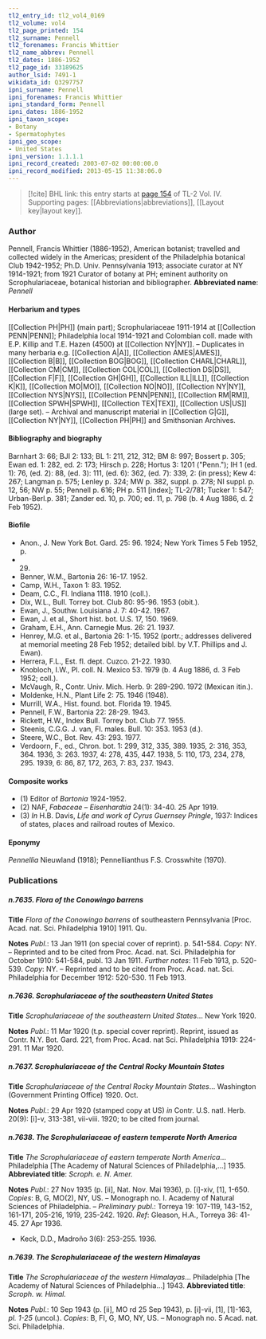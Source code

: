 ```yaml
---
tl2_entry_id: tl2_vol4_0169
tl2_volume: vol4
tl2_page_printed: 154
tl2_surname: Pennell
tl2_forenames: Francis Whittier
tl2_name_abbrev: Pennell
tl2_dates: 1886-1952
tl2_page_id: 33189625
author_lsid: 7491-1
wikidata_id: Q3297757
ipni_surname: Pennell
ipni_forenames: Francis Whittier
ipni_standard_form: Pennell
ipni_dates: 1886-1952
ipni_taxon_scope: 
- Botany
- Spermatophytes
ipni_geo_scope: 
- United States
ipni_version: 1.1.1.1
ipni_record_created: 2003-07-02 00:00:00.0
ipni_record_modified: 2013-05-15 11:38:06.0
---
```



> [!cite] BHL link: this entry starts at [page 154](https://www.biodiversitylibrary.org/page/33189625) of TL-2 Vol. IV.
> Supporting pages: [[Abbreviations|abbreviations]], [[Layout key|layout key]].

### Author

Pennell, Francis Whittier (1886-1952), American botanist; travelled and collected widely in the Americas; president of the Philadelphia botanical Club 1942-1952; Ph.D. Univ. Pennsylvania 1913; associate curator at NY 1914-1921; from 1921 Curator of botany at PH; eminent authority on Scrophulariaceae, botanical historian and bibliographer. 
**Abbreviated name**: *Pennell*

#### Herbarium and types

[[Collection PH|PH]] (main part); Scrophulariaceae 1911-1914 at [[Collection PENN|PENN]]; Philadelphia local 1914-1921 and Colombian coll. made with E.P. Killip and T.E. Hazen (4500) at [[Collection NY|NY]]. – Duplicates in many herbaria e.g. [[Collection A|A]], [[Collection AMES|AMES]], [[Collection B|B]], [[Collection BOG|BOG]], [[Collection CHARL|CHARL]], [[Collection CM|CM]], [[Collection COL|COL]], [[Collection DS|DS]], [[Collection F|F]], [[Collection GH|GH]], [[Collection ILL|ILL]], [[Collection K|K]], [[Collection MO|MO]], [[Collection NO|NO]], [[Collection NY|NY]], [[Collection NYS|NYS]], [[Collection PENN|PENN]], [[Collection RM|RM]], [[Collection SPWH|SPWH]], [[Collection TEX|TEX]], [[Collection US|US]] (large set). – Archival and manuscript material in [[Collection G|G]], [[Collection NY|NY]], [[Collection PH|PH]] and Smithsonian Archives.

#### Bibliography and biography

Barnhart 3: 66; BJI 2: 133; BL 1: 211, 212, 312; BM 8: 997; Bossert p. 305; Ewan ed. 1: 282, ed. 2: 173; Hirsch p. 228; Hortus 3: 1201 ("Penn."); IH 1 (ed. 1): 76, (ed. 2): 88, (ed. 3): 111, (ed. 6): 362, (ed. 7): 339, 2: (in press); Kew 4: 267; Langman p. 575; Lenley p. 324; MW p. 382, suppl. p. 278; NI suppl. p. 12, 56; NW p. 55; Pennell p. 616; PH p. 511 \[index\]; TL-2/781; Tucker 1: 547; Urban-Berl.p. 381; Zander ed. 10, p. 700; ed. 11, p. 798 (b. 4 Aug 1886, d. 2 Feb 1952).

#### Biofile

- Anon., J. New York Bot. Gard. 25: 96. 1924; New York Times 5 Feb 1952, p.
- 29.
- Benner, W.M., Bartonia 26: 16-17. 1952.
- Camp, W.H., Taxon 1: 83. 1952.
- Deam, C.C., Fl. Indiana 1118. 1910 (coll.).
- Dix, W.L., Bull. Torrey bot. Club 80: 95-96. 1953 (obit.).
- Ewan, J., Southw. Louisiana J. 7: 40-42. 1967.
- Ewan, J. et al., Short hist. bot. U.S. 17, 150. 1969.
- Graham, E.H., Ann. Carnegie Mus. 26: 21. 1937.
- Henrey, M.G. et al., Bartonia 26: 1-15. 1952 (portr.; addresses delivered at memorial meeting 28 Feb 1952; detailed bibl. by V.T. Phillips and J. Ewan).
- Herrera, F.L., Est. fl. dept. Cuzco. 21-22. 1930.
- Knobloch, I.W., Pl. coll. N. Mexico 53. 1979 (b. 4 Aug 1886, d. 3 Feb 1952; coll.).
- McVaugh, R., Contr. Univ. Mich. Herb. 9: 289-290. 1972 (Mexican itin.).
- Moldenke, H.N., Plant Life 2: 75. 1946 (1948).
- Murrill, W.A., Hist. found. bot. Florida 19. 1945.
- Pennell, F.W., Bartonia 22: 28-29. 1943.
- Rickett, H.W., Index Bull. Torrey bot. Club 77. 1955.
- Steenis, C.G.G. J. van, Fl. males. Bull. 10: 353. 1953 (d.).
- Steere, W.C., Bot. Rev. 43: 293. 1977.
- Verdoorn, F., ed., Chron. bot. 1: 299, 312, 335, 389. 1935, 2: 316, 353, 364. 1936, 3: 263. 1937, 4: 278, 435, 447. 1938, 5: 110, 173, 234, 278, 295. 1939, 6: 86, 87, 172, 263, 7: 83, 237. 1943.

#### Composite works

- (1) Editor of *Bartonia* 1924-1952.
- (2) NAF, *Fabaceae* – *Eisenhardtia* 24(1): 34-40. 25 Apr 1919.
- (3) *In* H.B. Davis, *Life and work of Cyrus Guernsey Pringle*, 1937: Indices of states, places and railroad routes of Mexico.

#### Eponymy

*Pennellia* Nieuwland (1918); Pennellianthus F.S. Crosswhite (1970).

### Publications

##### n.7635. Flora of the Conowingo barrens

**Title**
*Flora of the Conowingo barrens* of southeastern Pennsylvania \[Proc. Acad. nat. Sci. Philadelphia 1910\] 1911. Qu.

**Notes**
*Publ*.: 13 Jan 1911 (on special cover of reprint). p. 541-584. *Copy*: NY. – Reprinted and to be cited from Proc. Acad. nat. Sci. Philadelphia for October 1910: 541-584, publ. 13 Jan 1911.
*Further notes*: 11 Feb 1913, p. 520-539. *Copy*: NY. – Reprinted and to be cited from Proc. Acad. nat. Sci. Philadelphia for December 1912: 520-530. 11 Feb 1913.

##### n.7636. Scrophulariaceae of the southeastern United States

**Title**
*Scrophulariaceae of the southeastern United States*... New York 1920.

**Notes**
*Publ*.: 11 Mar 1920 (t.p. special cover reprint). Reprint, issued as Contr. N.Y. Bot. Gard. 221, from Proc. Acad. nat Sci. Philadelphia 1919: 224-291. 11 Mar 1920.

##### n.7637. Scrophulariaceae of the Central Rocky Mountain States

**Title**
*Scrophulariaceae of the Central Rocky Mountain States*... Washington (Government Printing Office) 1920. Oct.

**Notes**
*Publ*.: 29 Apr 1920 (stamped copy at US) *in* Contr. U.S. natl. Herb. 20(9): \[i\]-v, 313-381, vii-viii. 1920; to be cited from journal.

##### n.7638. The Scrophulariaceae of eastern temperate North America

**Title**
*The Scrophulariaceae of eastern temperate North America*... Philadelphia \[The Academy of Natural Sciences of Philadelphia,...\] 1935.
**Abbreviated title**: *Scroph. e. N. Amer.*

**Notes**
*Publ*.: 27 Nov 1935 (p. \[ii\], Nat. Nov. Mai 1936), p. \[i\]-xiv, \[1\], 1-650. *Copies*: B, G, MO(2), NY, US. – Monograph no. I. Academy of Natural Sciences of Philadelphia. – *Preliminary publ*.: Torreya 19: 107-119, 143-152, 161-171, 205-216, 1919, 235-242. 1920.
*Ref*: Gleason, H.A., Torreya 36: 41-45. 27 Apr 1936.
- Keck, D.D., Madroño 3(6): 253-255. 1936.

##### n.7639. The Scrophulariaceae of the western Himalayas

**Title**
*The Scrophulariaceae of the western Himalayas*... Philadelphia \[The Academy of Natural Sciences of Philadelphia...\] 1943.
**Abbreviated title**: *Scroph. w. Himal.*

**Notes**
*Publ*.: 10 Sep 1943 (p. \[ii\], MO rd 25 Sep 1943), p. \[i\]-vii, \[1\], \[1\]-163, *pl. 1-25* (uncol.).
*Copies*: B, FI, G, MO, NY, US. – Monograph no. 5 Acad. nat. Sci. Philadelphia.

